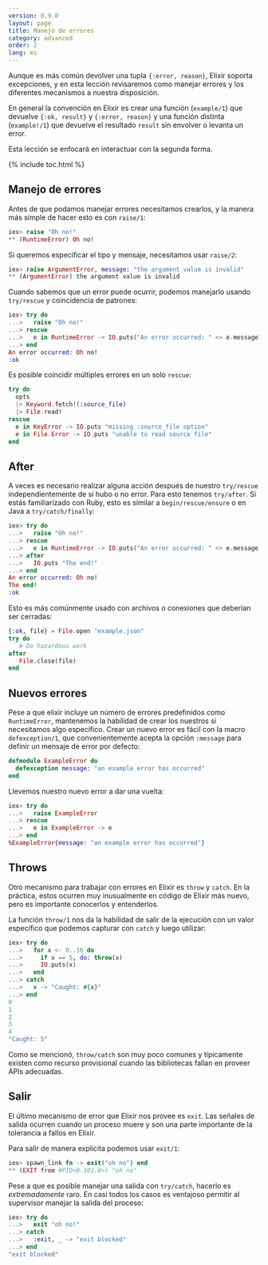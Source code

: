 ```yaml
---
version: 0.9.0
layout: page
title: Manejo de errores
category: advanced
order: 2
lang: es
---
```


Aunque es más común devolver una tupla `{:error, reason}`, Elixir soporta excepciones, y en esta lección revisaremos como manejar errores y los diferentes mecanismos a nuestra disposición.

En general la convención en Elixir es crear una función (`example/1`) que devuelve `{:ok, result}` y `{:error, reason}` y una función distinta (`example!/1`) que devuelve el resultado `result` sin envolver o levanta un error.

Esta lección se enfocará en interactuar con la segunda forma.

{% include toc.html %}

## Manejo de errores

Antes de que podamos manejar errores necesitamos crearlos, y la manera más simple de hacer esto es con `raise/1`:

```elixir
iex> raise "Oh no!"
** (RuntimeError) Oh no!
```

Si queremos especificar el tipo y mensaje, necesitamos usar `raise/2`:

```elixir
iex> raise ArgumentError, message: "the argument value is invalid"
** (ArgumentError) the argument value is invalid
```

Cuando sabemos que un error puede ocurrir, podemos manejarlo usando `try/rescue` y coincidencia de patrones:

```elixir
iex> try do
...>   raise "Oh no!"
...> rescue
...>   e in RuntimeError -> IO.puts("An error occurred: " <> e.message)
...> end
An error occurred: Oh no!
:ok
```

Es posible coincidir múltiples errores en un solo `rescue`:

```elixir
try do
  opts
  |> Keyword.fetch!(:source_file)
  |> File.read!
rescue
  e in KeyError -> IO.puts "missing :source_file option"
  e in File.Error -> IO.puts "unable to read source file"
end
```

## After

A veces es necesario realizar alguna acción después de nuestro `try/rescue` independientemente de si hubo o no error. Para esto tenemos `try/after`. Si estás familiarizado con Ruby, esto es similar a `begin/rescue/ensure` o en Java a `try/catch/finally`:

```elixir
iex> try do
...>   raise "Oh no!"
...> rescue
...>   e in RuntimeError -> IO.puts("An error occurred: " <> e.message)
...> after
...>   IO.puts "The end!"
...> end
An error occurred: Oh no!
The end!
:ok
```

Esto es más comúnmente usado con archivos o conexiones que deberían ser cerradas:

```elixir
{:ok, file} = File.open "example.json"
try do
   # Do hazardous work
after
   File.close(file)
end
```

## Nuevos errores

Pese a que elixir incluye un número de errores predefinidos como `RuntimeError`, mantenemos la habilidad de crear los nuestros si necesitamos algo específico. Crear un nuevo error es fácil con la macro `defexception/1`, que convenientemente acepta la opción `:message` para definir un mensaje de error por defecto:

```elixir
defmodule ExampleError do
  defexception message: "an example error has occurred"
end
```

Llevemos nuestro nuevo error a dar una vuelta:

```elixir
iex> try do
...>   raise ExampleError
...> rescue
...>   e in ExampleError -> e
...> end
%ExampleError{message: "an example error has occurred"}
```

## Throws

Otro mecanismo para trabajar con errores en Elixir es `throw` y `catch`. En la práctica, estos ocurren muy inusualmente en código de Elixir más nuevo, pero es importante conocerlos y entenderlos.

La función `throw/1` nos da la habilidad de salir de la ejecución con un valor específico que podemos capturar con `catch` y luego utilizar:

```elixir
iex> try do
...>   for x <- 0..10 do
...>     if x == 5, do: throw(x)
...>     IO.puts(x)
...>   end
...> catch
...>   x -> "Caught: #{x}"
...> end
0
1
2
3
4
"Caught: 5"
```

Como se mencionó, `throw/catch` son muy poco comunes y típicamente existen como recurso provisional cuando las bibliotecas fallan en proveer APIs adecuadas.

## Salir

El último mecanismo de error que Elixir nos provee es `exit`. Las señales de salida ocurren cuando un proceso muere y son una parte importante de la tolerancia a fallos en Elixir.

Para salir de manera explícita podemos usar `exit/1`:

```elixir
iex> spawn_link fn -> exit("oh no") end
** (EXIT from #PID<0.101.0>) "oh no"
```

Pese a que es posible manejar una salida con `try/catch`, hacerlo es _extremadamente_ raro. En casi todos los casos es ventajoso permitir al supervisor manejar la salida del proceso:

```elixir
iex> try do
...>   exit "oh no!"
...> catch
...>   :exit, _ -> "exit blocked"
...> end
"exit blocked"
```
